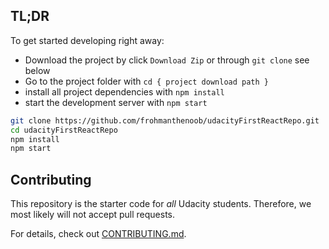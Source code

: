 ## TL;DR

To get started developing right away:

* Download the project by click `Download Zip` or through `git clone` see below
* Go to the project folder with `cd { project download path }`
* install all project dependencies with `npm install`
* start the development server with `npm start`

```bash
git clone https://github.com/frohmanthenoob/udacityFirstReactRepo.git
cd udacityFirstReactRepo
npm install
npm start
```

## Contributing

This repository is the starter code for _all_ Udacity students. Therefore, we most likely will not accept pull requests.

For details, check out [CONTRIBUTING.md](CONTRIBUTING.md).
